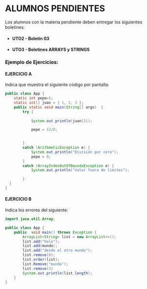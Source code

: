 # ALUMNOS PENDIENTES
Los alumnos con la materia pendiente deben entregar los siguientes boletines:
- #### UTO2 - Boletín 03
- #### UTO3 - Boletines ARRAYS y STRINGS

### Ejemplo de Ejercicios:
#### EJERCICIO A
Indica que muestra el siguiente código por pantalla:
```java
public class App {
    static int pepe=5;
    static int[] juan = { 1, 2, 3 };
    public static void main(String[] args)  {
        try {
            
            System.out.println(juan[3]);

            pepe = 12/0;

               
        }                
        catch (ArithmeticException e) {
            System.out.println("División por cero");
            pepe = 0;
        }
        catch (ArrayIndexOutOfBoundsException e) {
            System.out.println("Valor fuera de limites");

        }        
  }
}
```


#### EJERCICIO B
Indica los errores del siguiente:
```java
import java.util.Array;

public class App {
    public  void main() throws Exception {        
        ArrayList<String> list = new ArrayList<>();
        list.add("hola");
        list.add(mundo);
        list.add("desde el otro mundo");
        list.remove(0);        
        list.order(list);
        list.Remove("mundo");
        list.remove(3)
        System.out.println(list.length);
    }
}
```




